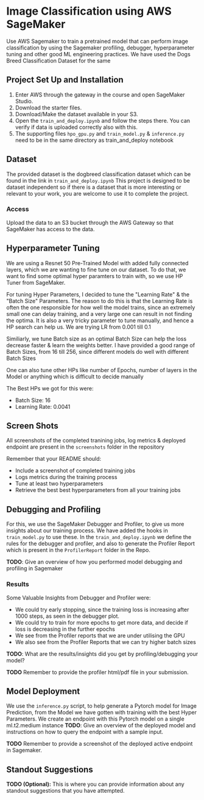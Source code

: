 # Image Classification using AWS SageMaker

Use AWS Sagemaker to train a pretrained model that can perform image classification by using the Sagemaker profiling, debugger, hyperparameter tuning and other good ML engineering practices. We have used the Dogs Breed Classification Dataset for the same

## Project Set Up and Installation
1. Enter AWS through the gateway in the course and open SageMaker Studio. 
2. Download the starter files.
3. Download/Make the dataset available in your S3.
4. Open the `train_and_deploy.ipynb` and follow the steps there. You can verify if data is uploaded correctly also with this. 
5. The supporting files `hpo_gpu.py` and `train_model.py` & `inference.py` need to be in the same directory as train_and_deploy notebook

## Dataset
The provided dataset is the dogbreed classification dataset which can be found in the link in `train_and_deploy.ipynb`
This project is designed to be dataset independent so if there is a dataset that is more interesting or relevant to your work, you are welcome to use it to complete the project.

### Access
Upload the data to an S3 bucket through the AWS Gateway so that SageMaker has access to the data. 

## Hyperparameter Tuning

We are using a Resnet 50 Pre-Trained Model with added fully connected layers, which we are wanting to fine tune on our dataset. To do that, we want to find some optimal hyper paramters to train with, so we use HP Tuner from SageMaker. 

For tuning Hyper Parameters, I decided to tune the "Learning Rate" & the "Batch Size" Parameters. The reason to do this is that the Learning Rate is often the one responsible for how well the model trains, since an extremely small one can delay training, and a very large one can result in not finding the optima. It is also a very tricky parameter to tune manually, and hence a HP search can help us. We are trying LR from 0.001 till 0.1

Similiarly, we tune Batch size as an optimal Batch Size can help the loss decrease faster & learn the weights better. I have provided a good range of Batch Sizes, from 16 till 256, since different models do well with different Batch Sizes

One can also tune other HPs like number of Epochs, number of layers in the Model or anything which is difficult to decide manually

The Best HPs we got for this were:

- Batch Size: 16
- Learning Rate: 0.0041

## Screen Shots

All screenshots of the completed tranining jobs, log metrics & deployed endpoint are present in the `screenshots` folder in the repository

Remember that your README should:
- Include a screenshot of completed training jobs
- Logs metrics during the training process
- Tune at least two hyperparameters
- Retrieve the best best hyperparameters from all your training jobs

## Debugging and Profiling
For this, we use the SageMaker Debugger and Profiler, to give us more insights about our training process. We have added the hooks in `train_model.py` to use these. In the `train_and_deploy.ipynb` we define the rules for the debugger and profiler, and also to generate the Profiler Report which is present in the `ProfilerReport` folder in the Repo. 

**TODO**: Give an overview of how you performed model debugging and profiling in Sagemaker

### Results

Some Valuable Insights from Debugger and Profiler were:
- We could try early stopping, since the training loss is increasing after 1000 steps, as seen in the debugger plot. 
- We could try to train for more epochs to get more data, and decide if loss is decreasing in the further epochs
- We see from the Profiler reports that we are under utilising the GPU
- We also see from the Profiler Reports that we can try higher batch sizes

**TODO**: What are the results/insights did you get by profiling/debugging your model?

**TODO** Remember to provide the profiler html/pdf file in your submission.


## Model Deployment

We use the `inference.py` script, to help generate a Pytorch model for Image Prediction, from the Model we have gotten with training with the best Hyper Parameters. We create an endpoint with this Pytorch model on a single ml.t2.medium instance
**TODO**: Give an overview of the deployed model and instructions on how to query the endpoint with a sample input.

**TODO** Remember to provide a screenshot of the deployed active endpoint in Sagemaker.

## Standout Suggestions
**TODO (Optional):** This is where you can provide information about any standout suggestions that you have attempted.
